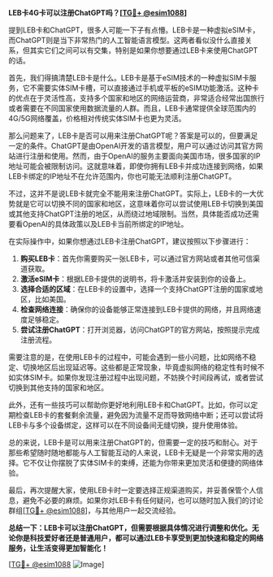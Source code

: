 **LEB卡4G卡可以注册ChatGPT吗？[[TG💪+ @esim1088](https://t.me/s/esim1088)]**

提到LEB卡和ChatGPT，很多人可能一下子有点懵。LEB卡是一种虚拟eSIM卡，而ChatGPT则是当下非常热门的人工智能语言模型。这两者看似没什么直接关系，但其实它们之间可以有交集，特别是如果你想要通过LEB卡来使用ChatGPT的话。

首先，我们得搞清楚LEB卡是什么。LEB卡是基于eSIM技术的一种虚拟SIM卡服务，它不需要实体SIM卡槽，可以直接通过手机或平板的eSIM功能激活。这种卡的优点在于灵活性高，支持多个国家和地区的网络运营商，非常适合经常出国旅行或者需要在不同国家使用数据流量的人群。而且，LEB卡通常提供全球范围内的4G/5G网络覆盖，价格相对传统实体SIM卡也更为灵活。

那么问题来了，LEB卡是否可以用来注册ChatGPT呢？答案是可以的，但要满足一定的条件。ChatGPT是由OpenAI开发的语言模型，用户可以通过访问其官方网站进行注册和使用。然而，由于OpenAI的服务主要面向美国市场，很多国家的IP地址可能会被限制访问。这就意味着，即使你拥有LEB卡并成功连接到网络，如果LEB卡绑定的IP地址不在允许范围内，你也可能无法顺利注册ChatGPT。

不过，这并不是说LEB卡就完全不能用来注册ChatGPT。实际上，LEB卡的一大优势就是它可以切换不同的国家和地区，这意味着你可以尝试使用LEB卡切换到美国或其他支持ChatGPT注册的地区，从而绕过地域限制。当然，具体能否成功还需要看OpenAI的具体政策以及LEB卡当前所绑定的IP地址。

在实际操作中，如果你想通过LEB卡注册ChatGPT，建议按照以下步骤进行：

1. **购买LEB卡**：首先你需要购买一张LEB卡，可以通过官方网站或者其他可信渠道获取。
2. **激活eSIM卡**：根据LEB卡提供的说明书，将卡激活并安装到你的设备上。
3. **选择合适的区域**：在LEB卡的设置中，选择一个支持ChatGPT注册的国家或地区，比如美国。
4. **检查网络连接**：确保你的设备能够正常连接到LEB卡提供的网络，并且网络速度足够稳定。
5. **尝试注册ChatGPT**：打开浏览器，访问ChatGPT的官方网站，按照提示完成注册流程。

需要注意的是，在使用LEB卡的过程中，可能会遇到一些小问题，比如网络不稳定、切换地区后出现延迟等。这些都是正常现象，毕竟虚拟网络的稳定性有时候不如实体SIM卡。如果你发现注册过程中出现问题，不妨换个时间段再试，或者尝试切换到其他支持的国家和地区。

此外，还有一些技巧可以帮助你更好地利用LEB卡和ChatGPT。比如，你可以定期检查LEB卡的套餐剩余流量，避免因为流量不足而导致网络中断；还可以尝试将LEB卡与多个设备绑定，这样可以在不同设备间无缝切换，提升使用体验。

总的来说，LEB卡是可以用来注册ChatGPT的，但需要一定的技巧和耐心。对于那些希望随时随地都能与人工智能互动的人来说，LEB卡无疑是一个非常实用的选择。它不仅让你摆脱了实体SIM卡的束缚，还能为你带来更加灵活和便捷的网络体验。

最后，再次提醒大家，使用LEB卡时一定要选择正规渠道购买，并妥善保管个人信息，避免不必要的麻烦。如果你对LEB卡有任何疑问，也可以随时加入我们的讨论群组[[TG💪+ @esim1088](https://t.me/s/esim1088)]，与其他用户一起交流经验。

**总结一下：LEB卡可以注册ChatGPT，但需要根据具体情况进行调整和优化。无论你是科技爱好者还是普通用户，都可以通过LEB卡享受到更加快速和稳定的网络服务，让生活变得更加智能化！**

[[TG💪+ @esim1088](https://t.me/s/esim1088) ![Image](https://i.postimg.cc/4NQfJmqS/Snipaste-2025-05-13-00-14-12.png)]